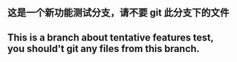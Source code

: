 ## 这是一个新功能测试分支，请不要 git 此分支下的文件
## This is a branch about tentative features test, you should't git any files from this branch.
